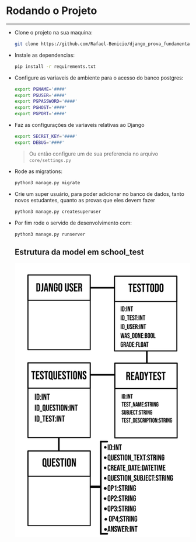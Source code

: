 # Rodando o Projeto

---

- Clone o projeto na sua maquina:

  ```bash
  git clone https://github.com/Rafael-Benicio/django_prova_fundamental
  ```

- Instale as dependencias:

  ```bash
  pip install -r requirements.txt
  ```

- Configure as variaveis de ambiente para o acesso do banco postgres:

  ```bash
  export PGNAME='####'
  export PGUSER='####'
  export PGPASSWORD='####'
  export PGHOST='####'
  export PGPORT='####'

  ```

- Faz as configurações de variaveis relativas ao Django

  ```bash
  export SECRET_KEY='####'
  export DEBUG='####'
  ```

  > Ou então configure um de sua preferencia no arquivo `core/settings.py`

- Rode as migrations:

  ```bash
  python3 manage.py migrate
  ```

- Crie um super usuário, para poder adicionar no banco de dados, tanto novos estudantes, quanto as provas que eles devem fazer

  ```bash
  python3 manage.py createsuperuser
  ```

- Por fim rode o servido de desenvolvimento com:

  ```
  python3 manage.py runserver
  ```

  ## Estrutura da model em school_test

  !["Modelo"](./docs/model.png)
